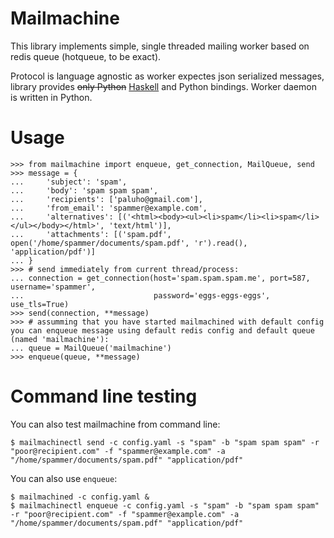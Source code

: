 Mailmachine
==========

This library implements simple, single threaded mailing worker based on redis queue (hotqueue, to be exact).

Protocol is language agnostic as worker expectes json serialized messages, library provides ~~only Python~~ [Haskell](https://github.com/paluh/mailmachine-hs) and Python bindings. Worker daemon is written in Python.

# Usage

    >>> from mailmachine import enqueue, get_connection, MailQueue, send
    >>> message = {
    ...     'subject': 'spam',
    ...     'body': 'spam spam spam',
    ...     'recipients': ['paluho@gmail.com'],
    ...     'from_email': 'spammer@example.com',
    ...     'alternatives': [('<html><body><ul><li>spam</li><li>spam</li></ul></body></html>', 'text/html')],
    ...     'attachments': [('spam.pdf', open('/home/spammer/documents/spam.pdf', 'r').read(), 'application/pdf')]
    ... }
    >>> # send immediately from current thread/process:
    ... connection = get_connection(host='spam.spam.spam.me', port=587, username='spammer',
    ...                             password='eggs-eggs-eggs', use_tls=True)
    >>> send(connection, **message)
    >>> # assumming that you have started mailmachined with default config you can enqueue message using default redis config and default queue (named 'mailmachine'):
    ... queue = MailQueue('mailmachine')
    >>> enqueue(queue, **message)


# Command line testing

You can also test mailmachine from command line:

    $ mailmachinectl send -c config.yaml -s "spam" -b "spam spam spam" -r "poor@recipient.com" -f "spammer@example.com" -a "/home/spammer/documents/spam.pdf" "application/pdf"

You can also use `enqueue`:

    $ mailmachined -c config.yaml &
    $ mailmachinectl enqueue -c config.yaml -s "spam" -b "spam spam spam" -r "poor@recipient.com" -f "spammer@example.com" -a "/home/spammer/documents/spam.pdf" "application/pdf"
